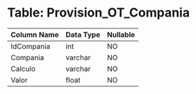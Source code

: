 # Table: Provision_OT_Compania

| Column Name | Data Type | Nullable |
|-------------|-----------|----------|
| IdCompania | int | NO |
| Compania | varchar | NO |
| Calculo | varchar | NO |
| Valor | float | NO |

